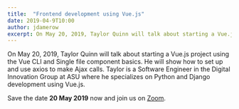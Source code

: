 ```yaml
---
title:  "Frontend development using Vue.js"
date: 2019-04-9T10:00
author: jdamerow
excerpt: On May 20, 2019, Taylor Quinn will talk about starting a Vue.js project using the Vue CLI and Single file component basics
---
```


On May 20, 2019, Taylor Quinn will talk about starting a Vue.js project using the Vue CLI and Single file component basics. He will show how to set up and use axios to make Ajax calls. Taylor is a Software Engineer in the Digital Innovation Group at ASU where he specializes on Python and Django development using Vue.js.

Save the date **20 May 2019** now and join us on [Zoom](https://zoom.us/j/755179791).
